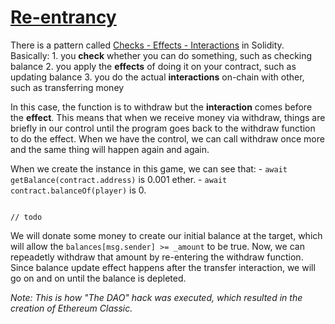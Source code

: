 # [Re-entrancy](https://ethernaut.openzeppelin.com/level/0xe6BA07257a9321e755184FB2F995e0600E78c16D)

There is a pattern called [Checks - Effects - Interactions](https://fravoll.github.io/solidity-patterns/checks_effects_interactions.html) in Solidity. Basically:
    1. you **check** whether you can do something, such as checking balance
    2. you apply the **effects** of doing it on your contract, such as updating balance
    3. you do the actual **interactions** on-chain with other, such as transferring money

In this case, the function is to withdraw but the **interaction** comes before the **effect**. This means that when we receive money via withdraw, things are briefly in our control until the program goes back to the withdraw function to do the effect. When we have the control, we can call withdraw once more and the same thing will happen again and again.

When we create the instance in this game, we can see that:
    - `await getBalance(contract.address)` is 0.001 ether.
    - `await contract.balanceOf(player)` is 0.

```solidity

// todo

```

We will donate some money to create our initial balance at the target, which will allow the `balances[msg.sender] >= _amount` to be true. Now, we can repeadetly withdraw that amount by re-entering the withdraw function. Since balance update effect happens after the transfer interaction, we will go on and on until the balance is depleted.

_Note: This is how "The DAO" hack was executed, which resulted in the creation of Ethereum Classic._
